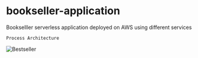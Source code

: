 # bookseller-application
Bookselller serverless application deployed on AWS using different services

``Process Architecture``

![Bestseller](https://github.com/kunalbhole99/bookseller-application/assets/113830783/2280d0c7-00d2-4a1d-965a-148123aea5bb)

